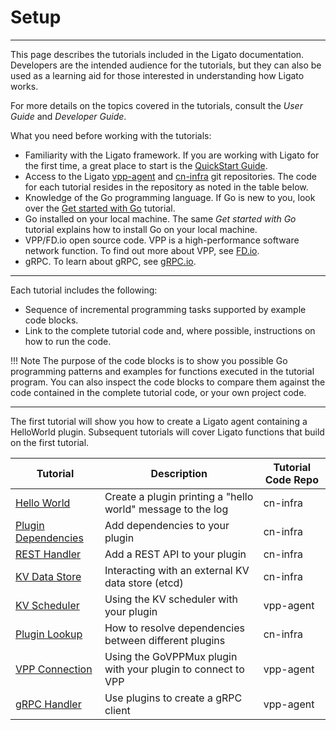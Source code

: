 # Setup

---

This page describes the tutorials included in the Ligato documentation. Developers are the intended audience for the tutorials, but they can also be used as a learning aid for those interested in understanding how Ligato works.

For more details on the topics covered in the tutorials, consult the _User Guide_ and _Developer Guide_.  

What you need before working with the tutorials:

* Familiarity with the Ligato framework. If you are working with Ligato for the first time, a great place to start is the [QuickStart Guide][quickstart].
* Access to the Ligato [vpp-agent][vpp-agent] and [cn-infra][cn-infra] git repositories. The code for each tutorial resides in the repository as noted in the table below.   
* Knowledge of the Go programming language. If Go is new to you, look over the [Get started with Go](https://golang.org/doc/tutorial/getting-started) tutorial. 
* Go installed on your local machine. The same _Get started with Go_ tutorial explains how to install Go on your local machine.
* VPP/FD.io open source code. VPP is a high-performance software network function. To find out more about VPP, see [FD.io](https://fd.io/).
* gRPC. To learn about gRPC, see [gRPC.io](https://grpc.io).   
---

Each tutorial includes the following:

- Sequence of incremental programming tasks supported by example code blocks. 
- Link to the complete tutorial code and, where possible, instructions on how to run the code. 

!!! Note
    The purpose of the code blocks is to show you possible Go programming patterns and examples for functions executed in the tutorial program. You can also inspect the code blocks to compare them against the code contained in the complete tutorial code, or your own project code.

---

The first tutorial will show you how to create a Ligato agent containing a HelloWorld plugin. Subsequent tutorials will cover Ligato functions that build on the first tutorial.

| Tutorial  |  Description | Tutorial Code Repo |
|---|---|---|
| [Hello World](01_hello-world.md)  |  Create a plugin printing a "hello world" message to the log | cn-infra |
|  [Plugin Dependencies](02_plugin-deps.md) | Add dependencies to your plugin  | cn-infra |
| [REST Handler](03_rest-handler.md)  |  Add a REST API to your plugin | cn-infra |
|  [KV Data Store](04_kv-store.md) | Interacting with an external KV data store (etcd)   | cn-infra |
| [KV Scheduler](05_kv-scheduler.md)  | Using the KV scheduler with your plugin  | vpp-agent |
|  [Plugin Lookup](06_plugin-lookup.md) |  How to resolve dependencies between different plugins |  cn-infra |
| [VPP Connection](07_vpp-connection.md)  | Using the GoVPPMux plugin with your plugin to connect to VPP  | vpp-agent |
|  [gRPC Handler](08_grpc-tutorial.md) |  Use plugins to create a gRPC client | vpp-agent |


[vpp-agent]: https://github.com/ligato/vpp-agent
[cn-infra]: https://github.com/ligato/cn-infra
[quickstart]: ../user-guide/quickstart.md
